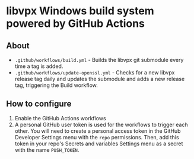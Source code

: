 # libvpx Windows build system powered by GitHub Actions

## About
- `.github/workflows/build.yml` - Builds the libvpx git submodule every time a tag is added.
- `.github/workflows/update-openssl.yml` - Checks for a new libvpx release tag daily and updates the submodule and adds a new release tag, triggering the Build workflow.

## How to configure
1. Enable the GitHub Actions workflows
2. A personal GitHub user token is used for the workflows to trigger each other. You will need to create a personal access token in the GitHub Developer Settings menu with the `repo` permissions. Then, add this token in your repo's Secrets and variables Settings menu as a secret with the name `PUSH_TOKEN`.
